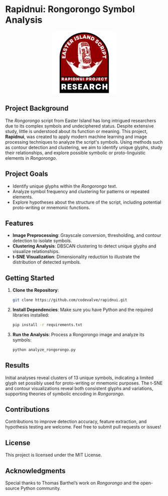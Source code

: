
# Rapidnui: Rongorongo Symbol Analysis

<div style="text-align: center;">
<img src="rapidnui-project-logo.png" alt="logo" width="200"/>
</div>

## Project Background
The *Rongorongo* script from Easter Island has long intrigued researchers due to its complex symbols and undeciphered status. Despite extensive study, little is understood about its function or meaning. This project, **Rapidnui**, was created to apply modern machine learning and image processing techniques to analyze the script's symbols. Using methods such as contour detection and clustering, we aim to identify unique glyphs, study their relationships, and explore possible symbolic or proto-linguistic elements in *Rongorongo*.

## Project Goals
- Identify unique glyphs within the *Rongorongo* text.
- Analyze symbol frequency and clustering for patterns or repeated elements.
- Explore hypotheses about the structure of the script, including potential proto-writing or mnemonic functions.

## Features
- **Image Preprocessing**: Grayscale conversion, thresholding, and contour detection to isolate symbols.
- **Clustering Analysis**: DBSCAN clustering to detect unique glyphs and visualize relationships.
- **t-SNE Visualization**: Dimensionality reduction to illustrate the distribution of detected symbols.

## Getting Started
1. **Clone the Repository**:
   ```bash
   git clone https://github.com/codevalve/rapidnui.git
   ```
2. **Install Dependencies**:
   Make sure you have Python and the required libraries installed:
   ```bash
   pip install -r requirements.txt
   ```
3. **Run the Analysis**:
   Process a Rongorongo image and analyze its symbols:
   ```bash
   python analyze_rongorongo.py
   ```

## Results
Initial analyses reveal clusters of 13 unique symbols, indicating a limited glyph set possibly used for proto-writing or mnemonic purposes. The t-SNE and contour visualizations reveal both consistent glyphs and variations, supporting theories of symbolic encoding in *Rongorongo*.

## Contributions
Contributions to improve detection accuracy, feature extraction, and hypothesis testing are welcome. Feel free to submit pull requests or issues!

## License
This project is licensed under the MIT License.

## Acknowledgments
Special thanks to Thomas Barthel’s work on *Rongorongo* and the open-source Python community.

